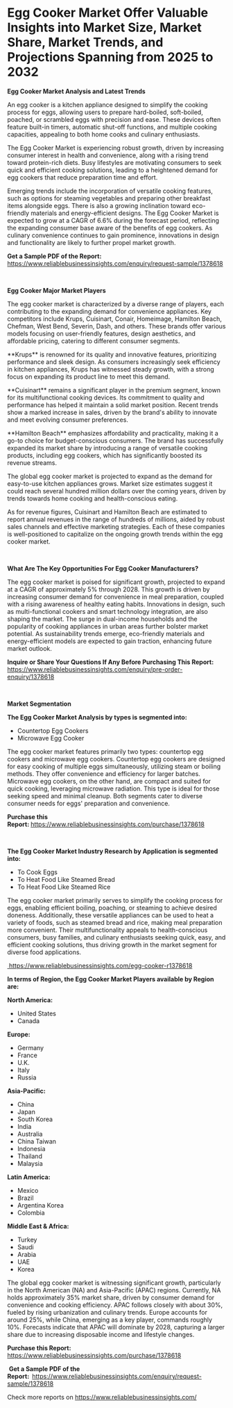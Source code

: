 <p><h1>Egg Cooker Market Offer Valuable Insights into Market Size, Market Share, Market Trends, and Projections Spanning from 2025 to 2032</h1></p><p><strong>Egg Cooker Market Analysis and Latest Trends</strong></p>
<p><p>An egg cooker is a kitchen appliance designed to simplify the cooking process for eggs, allowing users to prepare hard-boiled, soft-boiled, poached, or scrambled eggs with precision and ease. These devices often feature built-in timers, automatic shut-off functions, and multiple cooking capacities, appealing to both home cooks and culinary enthusiasts.</p><p>The Egg Cooker Market is experiencing robust growth, driven by increasing consumer interest in health and convenience, along with a rising trend toward protein-rich diets. Busy lifestyles are motivating consumers to seek quick and efficient cooking solutions, leading to a heightened demand for egg cookers that reduce preparation time and effort. </p><p>Emerging trends include the incorporation of versatile cooking features, such as options for steaming vegetables and preparing other breakfast items alongside eggs. There is also a growing inclination toward eco-friendly materials and energy-efficient designs. The Egg Cooker Market is expected to grow at a CAGR of 6.6% during the forecast period, reflecting the expanding consumer base aware of the benefits of egg cookers. As culinary convenience continues to gain prominence, innovations in design and functionality are likely to further propel market growth.</p></p>
<p><strong>Get a Sample PDF of the Report:&nbsp;</strong> <a href="https://www.reliablebusinessinsights.com/enquiry/request-sample/1378618?utm_campaign=3109&utm_medium=2&utm_source=Github&utm_content=ia&utm_term=04042025&utm_id=egg-cooker">https://www.reliablebusinessinsights.com/enquiry/request-sample/1378618</a></p>
<p>&nbsp;</p>
<p><strong>Egg Cooker Major Market Players</strong></p>
<p><p>The egg cooker market is characterized by a diverse range of players, each contributing to the expanding demand for convenience appliances. Key competitors include Krups, Cuisinart, Conair, Homeimage, Hamilton Beach, Chefman, West Bend, Severin, Dash, and others. These brands offer various models focusing on user-friendly features, design aesthetics, and affordable pricing, catering to different consumer segments.</p><p>**Krups** is renowned for its quality and innovative features, prioritizing performance and sleek design. As consumers increasingly seek efficiency in kitchen appliances, Krups has witnessed steady growth, with a strong focus on expanding its product line to meet this demand.</p><p>**Cuisinart** remains a significant player in the premium segment, known for its multifunctional cooking devices. Its commitment to quality and performance has helped it maintain a solid market position. Recent trends show a marked increase in sales, driven by the brand's ability to innovate and meet evolving consumer preferences.</p><p>**Hamilton Beach** emphasizes affordability and practicality, making it a go-to choice for budget-conscious consumers. The brand has successfully expanded its market share by introducing a range of versatile cooking products, including egg cookers, which has significantly boosted its revenue streams.</p><p>The global egg cooker market is projected to expand as the demand for easy-to-use kitchen appliances grows. Market size estimates suggest it could reach several hundred million dollars over the coming years, driven by trends towards home cooking and health-conscious eating.</p><p>As for revenue figures, Cuisinart and Hamilton Beach are estimated to report annual revenues in the range of hundreds of millions, aided by robust sales channels and effective marketing strategies. Each of these companies is well-positioned to capitalize on the ongoing growth trends within the egg cooker market.</p></p>
<p>&nbsp;</p>
<p><strong>What Are The Key Opportunities For Egg Cooker Manufacturers?</strong></p>
<p><p>The egg cooker market is poised for significant growth, projected to expand at a CAGR of approximately 5% through 2028. This growth is driven by increasing consumer demand for convenience in meal preparation, coupled with a rising awareness of healthy eating habits. Innovations in design, such as multi-functional cookers and smart technology integration, are also shaping the market. The surge in dual-income households and the popularity of cooking appliances in urban areas further bolster market potential. As sustainability trends emerge, eco-friendly materials and energy-efficient models are expected to gain traction, enhancing future market outlook.</p></p>
<p><strong>Inquire or Share Your Questions If Any Before Purchasing This Report:</strong> <a href="https://www.reliablebusinessinsights.com/enquiry/pre-order-enquiry/1378618?utm_campaign=3109&utm_medium=2&utm_source=Github&utm_content=ia&utm_term=04042025&utm_id=egg-cooker">https://www.reliablebusinessinsights.com/enquiry/pre-order-enquiry/1378618</a></p>
<p>&nbsp;</p>
<p><strong>Market Segmentation</strong></p>
<p><strong>The Egg Cooker Market Analysis by types is segmented into:</strong></p>
<p><ul><li>Countertop Egg Cookers</li><li>Microwave Egg Cooker</li></ul></p>
<p><p>The egg cooker market features primarily two types: countertop egg cookers and microwave egg cookers. Countertop egg cookers are designed for easy cooking of multiple eggs simultaneously, utilizing steam or boiling methods. They offer convenience and efficiency for larger batches. Microwave egg cookers, on the other hand, are compact and suited for quick cooking, leveraging microwave radiation. This type is ideal for those seeking speed and minimal cleanup. Both segments cater to diverse consumer needs for eggs' preparation and convenience.</p></p>
<p><strong>Purchase this Report:&nbsp;</strong><a href="https://www.reliablebusinessinsights.com/purchase/1378618?utm_campaign=3109&utm_medium=2&utm_source=Github&utm_content=ia&utm_term=04042025&utm_id=egg-cooker">https://www.reliablebusinessinsights.com/purchase/1378618</a></p>
<p>&nbsp;</p>
<p><strong>The Egg Cooker Market Industry Research by Application is segmented into:</strong></p>
<p><ul><li>To Cook Eggs</li><li>To Heat Food Like Steamed Bread</li><li>To Heat Food Like Steamed Rice</li></ul></p>
<p><p>The egg cooker market primarily serves to simplify the cooking process for eggs, enabling efficient boiling, poaching, or steaming to achieve desired doneness. Additionally, these versatile appliances can be used to heat a variety of foods, such as steamed bread and rice, making meal preparation more convenient. Their multifunctionality appeals to health-conscious consumers, busy families, and culinary enthusiasts seeking quick, easy, and efficient cooking solutions, thus driving growth in the market segment for diverse food applications.</p></p>
<p><a href="https://www.reliablebusinessinsights.com/egg-cooker-r1378618?utm_campaign=3109&utm_medium=2&utm_source=Github&utm_content=ia&utm_term=04042025&utm_id=egg-cooker">&nbsp;https://www.reliablebusinessinsights.com/egg-cooker-r1378618</a></p>
<p><strong>In terms of Region, the Egg Cooker Market Players available by Region are:</strong></p>
<p>
    <p> <strong> North America: </strong>
        <ul>
            <li>United States</li>
            <li>Canada</li>
        </ul>
        </p> 
    <p> <strong> Europe: </strong>
        <ul>
            <li>Germany</li>
            <li>France</li>
            <li>U.K.</li>
            <li>Italy</li>
            <li>Russia</li>
        </ul>
        </p> 
    <p> <strong> Asia-Pacific: </strong>
        <ul>
            <li>China</li>
            <li>Japan</li>
            <li>South Korea</li>
            <li>India</li>
            <li>Australia</li>
            <li>China Taiwan</li>
            <li>Indonesia</li>
            <li>Thailand</li>
            <li>Malaysia</li>
        </ul>
        </p> 
    <p> <strong> Latin America: </strong>
        <ul>
            <li>Mexico</li>
            <li>Brazil</li>
            <li>Argentina Korea</li>
            <li>Colombia</li>
        </ul>
        </p> 
    <p> <strong> Middle East & Africa: </strong>
        <ul>
            <li>Turkey</li>
            <li>Saudi</li>
            <li>Arabia</li>
            <li>UAE</li>
            <li>Korea</li>
        </ul>
    </p>
    </p>
<p><p>The global egg cooker market is witnessing significant growth, particularly in the North American (NA) and Asia-Pacific (APAC) regions. Currently, NA holds approximately 35% market share, driven by consumer demand for convenience and cooking efficiency. APAC follows closely with about 30%, fueled by rising urbanization and culinary trends. Europe accounts for around 25%, while China, emerging as a key player, commands roughly 10%. Forecasts indicate that APAC will dominate by 2028, capturing a larger share due to increasing disposable income and lifestyle changes.</p></p>
<p><strong>Purchase this Report: </strong><a href="https://www.reliablebusinessinsights.com/purchase/1378618?utm_campaign=3109&utm_medium=2&utm_source=Github&utm_content=ia&utm_term=04042025&utm_id=egg-cooker">https://www.reliablebusinessinsights.com/purchase/1378618</a></p>
<p>&nbsp;<strong>Get a Sample PDF of the Report:&nbsp;&nbsp;</strong><a href="https://www.reliablebusinessinsights.com/enquiry/request-sample/1378618?utm_campaign=3109&utm_medium=2&utm_source=Github&utm_content=ia&utm_term=04042025&utm_id=egg-cooker">https://www.reliablebusinessinsights.com/enquiry/request-sample/1378618</a></p>
<p><strong></strong></p>
<p>Check more reports on <a href="https://www.reliablebusinessinsights.com/?utm_campaign=3109&utm_medium=2&utm_source=Github&utm_content=ia&utm_term=04042025&utm_id=egg-cooker">https://www.reliablebusinessinsights.com/</a></p>